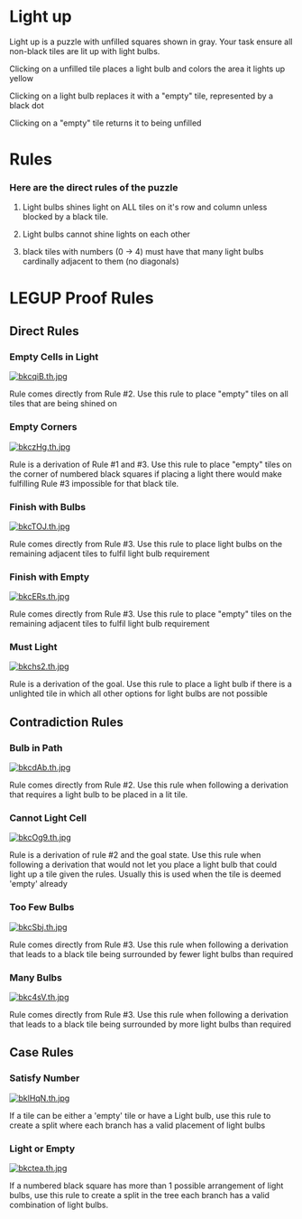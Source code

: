 # Light up
Light up is a puzzle with unfilled squares shown in gray. Your task ensure all non-black tiles are lit up with light bulbs.

Clicking on a unfilled tile places a light bulb and colors the area it lights up yellow

Clicking on a light bulb replaces it with a "empty" tile, represented by a black dot

Clicking on a "empty" tile returns it to being unfilled

# Rules
### Here are the direct rules of the puzzle

1) Light bulbs shines light on ALL tiles on it's row and column unless blocked by a black tile.

2) Light bulbs cannot shine lights on each other

3) black tiles with numbers (0 -> 4) must have that many light bulbs cardinally adjacent to them (no diagonals)

# LEGUP Proof Rules
## Direct Rules


### Empty Cells in Light

[![bkcqiB.th.jpg](https://iili.io/bkcqiB.th.jpg)](https://freeimage.host/i/bkcqiB)

Rule comes directly from Rule #2. Use this rule to place "empty" tiles on all tiles that are being shined on

### Empty Corners

[![bkczHg.th.jpg](https://iili.io/bkczHg.th.jpg)](https://freeimage.host/i/bkczHg)

Rule is a derivation of Rule #1 and #3. Use this rule to place "empty" tiles on the corner of numbered black squares if placing a light there would make fulfilling Rule #3 impossible for that black tile.

### Finish with Bulbs

[![bkcTOJ.th.jpg](https://iili.io/bkcTOJ.th.jpg)](https://freeimage.host/i/bkcTOJ)

Rule comes directly from Rule #3. Use this rule to place light bulbs on the remaining adjacent tiles to fulfil light bulb requirement

### Finish with Empty

[![bkcERs.th.jpg](https://iili.io/bkcERs.th.jpg)](https://freeimage.host/i/bkcERs)

Rule comes directly from Rule #3. Use this rule to place "empty" tiles on the remaining adjacent tiles to fulfil light bulb requirement

### Must Light

[![bkchs2.th.jpg](https://iili.io/bkchs2.th.jpg)](https://freeimage.host/i/bkchs2)

Rule is a derivation of the goal. Use this rule to place a light bulb if there is a unlighted tile in which all other options for light bulbs are not possible


## Contradiction Rules
### Bulb in Path

[![bkcdAb.th.jpg](https://iili.io/bkcdAb.th.jpg)](https://freeimage.host/i/bkcdAb)

Rule comes directly from Rule #2. Use this rule when following a derivation that requires a light bulb to be placed in a lit tile.

### Cannot Light Cell

[![bkcOg9.th.jpg](https://iili.io/bkcOg9.th.jpg)](https://freeimage.host/i/bkcOg9)

Rule is a derivation of rule #2 and the goal state. Use this rule when following a derivation that would not let you place a light bulb that could light up a tile given the rules. Usually this is used when the tile is deemed 'empty' already


### Too Few Bulbs

[![bkcSbj.th.jpg](https://iili.io/bkcSbj.th.jpg)](https://freeimage.host/i/bkcSbj)

Rule comes directly from Rule #3. Use this rule when following a derivation that leads to a black tile being surrounded by fewer light bulbs than required

### Many Bulbs

[![bkc4sV.th.jpg](https://iili.io/bkc4sV.th.jpg)](https://freeimage.host/i/bkc4sV)

Rule comes directly from Rule #3. Use this rule when following a derivation that leads to a black tile being surrounded by more light bulbs than required



## Case Rules

### Satisfy Number

[![bklHqN.th.jpg](https://iili.io/bklHqN.th.jpg)](https://freeimage.host/i/bklHqN)

If a tile can be either a 'empty' tile or have a Light bulb,  use this rule to create a split where each branch has a valid placement of light bulbs

### Light or Empty

[![bkctea.th.jpg](https://iili.io/bkctea.th.jpg)](https://freeimage.host/i/bkctea)

If a numbered black square has more than 1 possible arrangement of light bulbs,  use this rule to create a split in the tree each branch has a valid combination of light bulbs.

